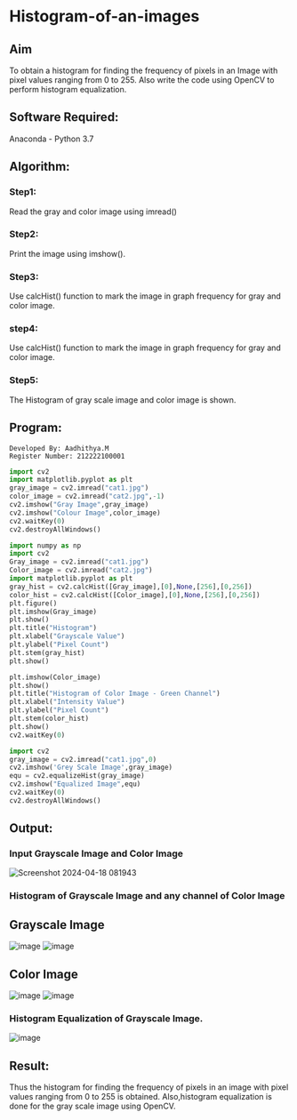 # Histogram-of-an-images
## Aim
To obtain a histogram for finding the frequency of pixels in an Image with pixel values ranging from 0 to 255. Also write the code using OpenCV to perform histogram equalization.

## Software Required:
Anaconda - Python 3.7

## Algorithm:
### Step1:
Read the gray and color image using imread()

### Step2:
Print the image using imshow().



### Step3:
Use calcHist() function to mark the image in graph frequency for gray and color image.

### step4:
Use calcHist() function to mark the image in graph frequency for gray and color image.

### Step5:
The Histogram of gray scale image and color image is shown.


## Program:
```
Developed By: Aadhithya.M
Register Number: 212222100001
```
```python
import cv2
import matplotlib.pyplot as plt
gray_image = cv2.imread("cat1.jpg")
color_image = cv2.imread("cat2.jpg",-1)
cv2.imshow("Gray Image",gray_image)
cv2.imshow("Colour Image",color_image)
cv2.waitKey(0)
cv2.destroyAllWindows()
```
```python
import numpy as np
import cv2
Gray_image = cv2.imread("cat1.jpg")
Color_image = cv2.imread("cat2.jpg")
import matplotlib.pyplot as plt
gray_hist = cv2.calcHist([Gray_image],[0],None,[256],[0,256])
color_hist = cv2.calcHist([Color_image],[0],None,[256],[0,256])
plt.figure()
plt.imshow(Gray_image)
plt.show()
plt.title("Histogram")
plt.xlabel("Grayscale Value")
plt.ylabel("Pixel Count")
plt.stem(gray_hist)
plt.show()
```
```python
plt.imshow(Color_image)
plt.show()
plt.title("Histogram of Color Image - Green Channel")
plt.xlabel("Intensity Value")
plt.ylabel("Pixel Count")
plt.stem(color_hist)
plt.show()
cv2.waitKey(0)
```
```python
import cv2
gray_image = cv2.imread("cat1.jpg",0)
cv2.imshow('Grey Scale Image',gray_image)
equ = cv2.equalizeHist(gray_image)
cv2.imshow("Equalized Image",equ)
cv2.waitKey(0)
cv2.destroyAllWindows()
```
## Output:
### Input Grayscale Image and Color Image

![Screenshot 2024-04-18 081943](https://github.com/Augustine0306/Histogram-of-an-images/assets/119404460/55fa6553-3d13-490a-8c92-a52a0664d2d8)


### Histogram of Grayscale Image and any channel of Color Image
## Grayscale Image

![image](https://github.com/Augustine0306/Histogram-of-an-images/assets/119404460/5f80a875-7088-4817-869b-2d86b139b425)
![image](https://github.com/Augustine0306/Histogram-of-an-images/assets/119404460/07cb8a4f-1255-42a5-bd2a-d9a2ce67fde8)

## Color Image
![image](https://github.com/Augustine0306/Histogram-of-an-images/assets/119404460/6e76a2e1-59dc-490f-a8eb-866be423b025)
![image](https://github.com/Augustine0306/Histogram-of-an-images/assets/119404460/a6d3c736-7d93-49bf-85b5-4d1b16250174)


### Histogram Equalization of Grayscale Image.

![image](https://github.com/Augustine0306/Histogram-of-an-images/assets/119404460/c3f4fcc1-8d5a-423d-9ff3-87d185352a4c)

## Result: 
Thus the histogram for finding the frequency of pixels in an image with pixel values ranging from 0 to 255 is obtained. Also,histogram equalization is done for the gray scale image using OpenCV.
